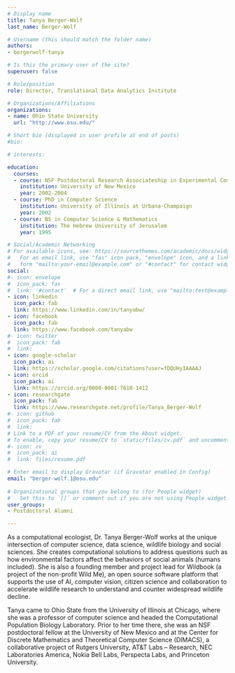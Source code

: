 ```yaml
---
# Display name
title: Tanya Berger-Wolf
last_name: Berger-Wolf

# Username (this should match the folder name)
authors:
- bergerwolf-tanya

# Is this the primary user of the site?
superuser: false

# Role/position
role: Director, Translational Data Analytics Institute

# Organizations/Affiliations
organizations:
- name: Ohio State University
  url: "http://www.osu.edu/"

# Short bio (displayed in user profile at end of posts)
#bio: 

# interests:

education:
  courses:
  - course: NSF Postdoctoral Research Associateship in Experimental Computer Science
    institution: University of New Mexico
    year: 2002-2004
  - course: PhD in Computer Science
    institution: University of Illinois at Urbana-Champaign
    year: 2002
  - course: BS in Computer Science & Mathematics
    institution: The Hebrew University of Jerusalem
    year: 1995

# Social/Academic Networking
# For available icons, see: https://sourcethemes.com/academic/docs/widgets/#icons
#   For an email link, use "fas" icon pack, "envelope" icon, and a link in the
#   form "mailto:your-email@example.com" or "#contact" for contact widget.
social:
#- icon: envelope
#  icon_pack: fas
#  link: '#contact'  # For a direct email link, use "mailto:test@example.org".
- icon: linkedin
  icon_pack: fab
  link: https://www.linkedin.com/in/tanyabw/
- icon: facebook
  icon_pack: fab
  link: https://www.facebook.com/tanyabw
#- icon: twitter
#  icon_pack: fab
#  link: 
- icon: google-scholar
  icon_pack: ai
  link: https://scholar.google.com/citations?user=fDQUHyIAAAAJ
- icon: orcid
  icon_pack: ai
  link: https://orcid.org/0000-0001-7610-1412
- icon: researchgate
  icon_pack: fab
  link: https://www.researchgate.net/profile/Tanya_Berger-Wolf
#- icon: github
#  icon_pack: fab
#  link: 
# Link to a PDF of your resume/CV from the About widget.
# To enable, copy your resume/CV to `static/files/cv.pdf` and uncomment the lines below.  
#- icon: cv
#  icon_pack: ai
#  link: files/resume.pdf

# Enter email to display Gravatar (if Gravatar enabled in Config)
email: "berger-wolf.1@osu.edu"
  
# Organizational groups that you belong to (for People widget)
#   Set this to `[]` or comment out if you are not using People widget.  
user_groups:
- Postdoctoral Alumni

---
```


As a computational ecologist, Dr. Tanya Berger-Wolf works at the unique intersection of computer science, data science, wildlife biology and social sciences. She creates computational solutions to address questions such as how environmental factors affect the behaviors of social animals (humans included). She is also a founding member and project lead for Wildbook (a project of the non-profit Wild Me), an open source software platform that supports the use of AI, computer vision, citizen science and collaboration to accelerate wildlife research to understand and counter widespread wildlife decline.

Tanya came to Ohio State from the University of Illinois at Chicago, where she was a professor of computer science and headed the Computational Population Biology Laboratory. Prior to her time there, she was an NSF postdoctoral fellow at the University of New Mexico and at the Center for Discrete Mathematics and Theoretical Computer Science (DIMACS), a collaborative project of Rutgers University, AT&T Labs – Research, NEC Laboratories America, Nokia Bell Labs, Perspecta Labs, and Princeton University.
